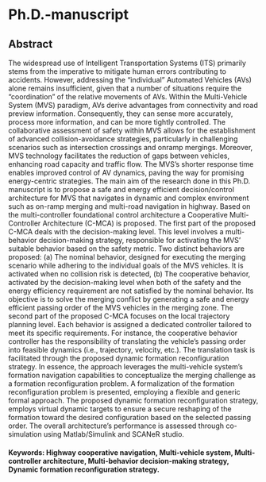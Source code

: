 # Ph.D.-manuscript
## Abstract 
The widespread use of Intelligent Transportation Systems (ITS) primarily stems from the
imperative to mitigate human errors contributing to accidents. However, addressing the
“individual” Automated Vehicles (AVs) alone remains insufficient, given that a number
of situations require the “coordination” of the relative movements of AVs.
Within the Multi-Vehicle System (MVS) paradigm, AVs derive advantages from connectivity
and road preview information. Consequently, they can sense more accurately,
process more information, and can be more tightly controlled. The collaborative assessment
of safety within MVS allows for the establishment of advanced collision-avoidance
strategies, particularly in challenging scenarios such as intersection crossings and onramp
mergings. Moreover, MVS technology facilitates the reduction of gaps between
vehicles, enhancing road capacity and traffic flow. The MVS’s shorter response time
enables improved control of AV dynamics, paving the way for promising energy-centric
strategies.
The main aim of the research done in this Ph.D. manuscript is to propose a safe and
energy efficient decision/control architecture for MVS that navigates in dynamic and complex
environment such as on-ramp merging and multi-road navigation in highway. Based
on the multi-controller foundational control architecture a Cooperative Multi-Controller
Architecture (C-MCA) is proposed.
The first part of the proposed C-MCA deals with the decision-making level. This level
involves a multi-behavior decision-making strategy, responsible for activating the MVS’
suitable behavior based on the safety metric. Two distinct behaviors are proposed: (a)
The nominal behavior, designed for executing the merging scenario while adhering to the
individual goals of the MVS vehicles. It is activated when no collision risk is detected,
(b) The cooperative behavior, activated by the decision-making level when both of the
safety and the energy efficiency requirement are not satisfied by the nominal behavior.
Its objective is to solve the merging conflict by generating a safe and energy efficient
passing order of the MVS vehicles in the merging zone.
The second part of the proposed C-MCA focuses on the local trajectory planning level.
Each behavior is assigned a dedicated controller tailored to meet its specific requirements.
For instance, the cooperative behavior controller has the responsibility of translating the
vehicle’s passing order into feasible dynamics (i.e., trajectory, velocity, etc.). The translation
task is facilitated through the proposed dynamic formation reconfiguration strategy.
In essence, the approach leverages the multi-vehicle system’s formation navigation capabilities
to conceptualize the merging challenge as a formation reconfiguration problem. A
formalization of the formation reconfiguration problem is presented, employing a flexible
and generic formal approach. The proposed dynamic formation reconfiguration strategy,
employs virtual dynamic targets to ensure a secure reshaping of the formation toward
the desired configuration based on the selected passing order. The overall architecture’s
performance is assessed through co-simulation using Matlab/Simulink and SCANeR studio.
#### Keywords: Highway cooperative navigation, Multi-vehicle system, Multi-controller architecture, Multi-behavior decision-making strategy, Dynamic formation reconfiguration strategy.

